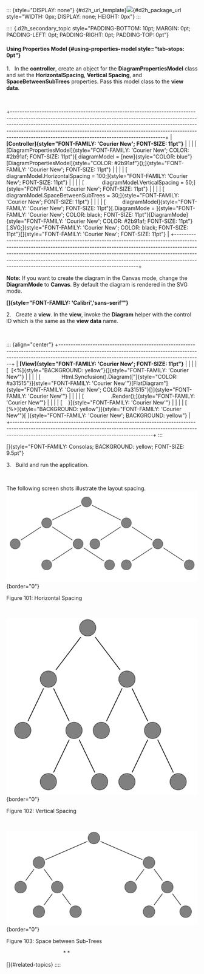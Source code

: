 ::: {style="DISPLAY: none"}
[](ms-xhelp:///?Id=d2h_url_template){#d2h_url_template}![](!package_url!){#d2h_package_url style="WIDTH: 0px; DISPLAY: none; HEIGHT: 0px"}
:::

:::: {.d2h_secondary_topic style="PADDING-BOTTOM: 10pt; MARGIN: 0pt; PADDING-LEFT: 0pt; PADDING-RIGHT: 0pt; PADDING-TOP: 0pt"}
#### Using Properties Model {#using-properties-model style="tab-stops: 0pt"}

1.   In the **controller**, create an object for the **DiagramPropertiesModel** class and set the **HorizontalSpacing**, **Vertical Spacing**, and **SpaceBetweenSubTrees** properties. Pass this model class to the **view data**.

 

+---------------------------------------------------------------------------------------------------------------------------------------------------------------------------------------------------------------------------------------------------------------------------------------------------------------------------------------------------------------------------------------+
| **[Controller]{style="FONT-FAMILY: 'Courier New'; FONT-SIZE: 11pt"}**                                                                                                                                                                                                                                                                                                                 |
|                                                                                                                                                                                                                                                                                                                                                                                       |
| [DiagramPropertiesModel]{style="FONT-FAMILY: 'Courier New'; COLOR: #2b91af; FONT-SIZE: 11pt"}[ diagramModel = [new]{style="COLOR: blue"} [DiagramPropertiesModel]{style="COLOR: #2b91af"}();]{style="FONT-FAMILY: 'Courier New'; FONT-SIZE: 11pt"}                                                                                                                                    |
|                                                                                                                                                                                                                                                                                                                                                                                       |
| [            diagramModel.HorizontalSpacing = 100;]{style="FONT-FAMILY: 'Courier New'; FONT-SIZE: 11pt"}                                                                                                                                                                                                                                                                              |
|                                                                                                                                                                                                                                                                                                                                                                                       |
| [            diagramModel.VerticalSpacing = 50;]{style="FONT-FAMILY: 'Courier New'; FONT-SIZE: 11pt"}                                                                                                                                                                                                                                                                                 |
|                                                                                                                                                                                                                                                                                                                                                                                       |
| [            diagramModel.SpaceBetweenSubTrees = 30;]{style="FONT-FAMILY: 'Courier New'; FONT-SIZE: 11pt"}                                                                                                                                                                                                                                                                            |
|                                                                                                                                                                                                                                                                                                                                                                                       |
| [           diagramModel]{style="FONT-FAMILY: 'Courier New'; FONT-SIZE: 11pt"}[.DiagramMode = ]{style="FONT-FAMILY: 'Courier New'; COLOR: black; FONT-SIZE: 11pt"}[DiagramMode]{style="FONT-FAMILY: 'Courier New'; COLOR: #2b91af; FONT-SIZE: 11pt"}[.SVG;]{style="FONT-FAMILY: 'Courier New'; COLOR: black; FONT-SIZE: 11pt"}[]{style="FONT-FAMILY: 'Courier New'; FONT-SIZE: 11pt"} |
+---------------------------------------------------------------------------------------------------------------------------------------------------------------------------------------------------------------------------------------------------------------------------------------------------------------------------------------------------------------------------------------+

**Note:** If you want to create the diagram in the Canvas mode, change the **DiagramMode** to **Canvas**. By default the diagram is rendered in the SVG mode.

**[]{style="FONT-FAMILY: 'Calibri','sans-serif'"}** 

2.   Create a **view**. In the **view**, invoke the **Diagram** helper with the control ID which is the same as the **view data** name.

 

::: {align="center"}
+----------------------------------------------------------------------------------------------------------------------------------------------------------------------------------------------------------------------+
| **[View]{style="FONT-FAMILY: 'Courier New'; FONT-SIZE: 11pt"}**                                                                                                                                                      |
|                                                                                                                                                                                                                      |
| [  [\<%]{style="BACKGROUND: yellow"}{]{style="FONT-FAMILY: 'Courier New'"}                                                                                                                                           |
|                                                                                                                                                                                                                      |
| [              Html.Syncfusion().Diagram([\"]{style="COLOR: #a31515"}]{style="FONT-FAMILY: 'Courier New'"}[FlatDiagram\"]{style="FONT-FAMILY: 'Courier New'; COLOR: #a31515"}[)]{style="FONT-FAMILY: 'Courier New'"} |
|                                                                                                                                                                                                                      |
| [                  .Render();]{style="FONT-FAMILY: 'Courier New'"}                                                                                                                                                   |
|                                                                                                                                                                                                                      |
| [    }]{style="FONT-FAMILY: 'Courier New'"}                                                                                                                                                                          |
|                                                                                                                                                                                                                      |
| [  [%\>]{style="BACKGROUND: yellow"}]{style="FONT-FAMILY: 'Courier New'"}[ ]{style="FONT-FAMILY: 'Courier New'; BACKGROUND: yellow"}                                                                                 |
+----------------------------------------------------------------------------------------------------------------------------------------------------------------------------------------------------------------------+
:::

[]{style="FONT-FAMILY: Consolas; BACKGROUND: yellow; FONT-SIZE: 9.5pt"} 

3.   Build and run the application.

 

The following screen shots illustrate the layout spacing.![Description: C:\\Users\\maithiliyk\\Desktop\\Capture.PNG](ImagesExt/image70_104.png){border="0"}

Figure 101: Horizontal Spacing  

 

![Description: C:\\Users\\maithiliyk\\Desktop\\Capture.PNG](ImagesExt/image70_105.png){border="0"}

Figure 102: Vertical Spacing

                                                                 

![Description: C:\\Users\\maithiliyk\\Desktop\\Capture.PNG](ImagesExt/image70_106.png){border="0"}

Figure 103: Space between Sub-Trees

                                      * *

[]{#related-topics}
::::
